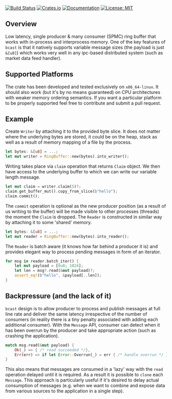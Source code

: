 [![Build Status](https://img.shields.io/endpoint.svg?url=https%3A%2F%2Factions-badge.atrox.dev%2Fhavefuntrading%2Fbcast%2Fbadge%3Fref%3Dmain&style=flat&label=build&logo=none)](https://actions-badge.atrox.dev/havefuntrading/bcast/goto?ref=main)
[![Crates.io](https://img.shields.io/crates/v/bcast.svg)](https://crates.io/crates/bcast)
[![Documentation](https://docs.rs/bcast/badge.svg)](https://docs.rs/bcast/)
[![License: MIT](https://img.shields.io/badge/License-MIT-blue.svg)](LICENSE)

## Overview

Low latency, single producer & many consumer (SPMC) ring buffer that works with in-process 
and interprocess memory. One of the key features of `bcast` is that it natively supports variable message sizes
(the payload is just `&[u8]`) which works very well in any ipc-based distributed system (such as market data
feed handler). 

## Supported Platforms
The crate has been developed and tested exclusively on `x86_64-linux`. It should also work (but it's by 
no means guaranteed) on CPU architectures with weaker memory ordering semantics. If you want a particular platform
to be properly supported feel free to contribute and submit a pull request.

## Example

Create `Writer` by attaching it to the provided byte slice. It does not matter where the underlying bytes are stored, it
could be on the heap, stack as well as a result of memory mapping of a file by the process.

```rust
let bytes: &[u8] = ...;
let mut writer = RingBuffer::new(bytes).into_writer();
```

Writing takes place via `claim` operation that returns `Claim` object. We then have access to the underlying buffer to which
we can write our variable length message.

```rust
let mut claim = writer.claim(5)?;
claim.get_buffer_mut().copy_from_slice(b"hello");
claim.commit();
```

The `commit` operation is optional as the new producer position (as a result of us writing to the buffer) will be made
visible to other processes (threads) the moment the `Claim` is dropped. The `Reader` is constructed in similar way by attaching it to some 'shared' memory.

```rust
let bytes: &[u8] = ...;
let mut reader = RingBuffer::new(bytes).into_reader();
```

The `Reader` is batch aware (it knows how far behind a producer it is) and provides elegant way to process pending
messages in form of an iterator.

```rust
for msg in reader.batch_iter() {
    let mut payload = [0u8; 1024];
    let len = msg?.read(&mut payload)?;
    assert_eq!(b"hello", &payload[..len]);
}
```

## Backpressure (and the lack of it)
`bcast` design is to allow producer to process and publish messages at full line rate and deliver the same latency irrespective
of the number of consumers (in reality there is a tiny penalty associated with adding each additional consumer). With the `Message`
API, consumer can detect when it has been overrun by the producer and take appropriate action (such as crashing
the application).

```rust
match msg.read(&mut payload) {
    Ok(_) => { /* read succeeded */},
    Err(err) => if let Error::Overrun(_) = err { /* handle overrun */ },
}
```

This also means that messages are consumed in a 'lazy' way with the `read` operation delayed until it is required. As a
result it is possible to `clone` each `Message`. This approach is particularly useful if it's desired to delay
actual consumption of messages (e.g. when we want to combine and expose data from various sources to the application in
a single step).
